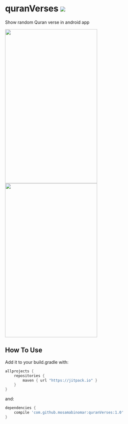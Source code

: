 # quranVerses [![](https://jitpack.io/v/mosamabinomar/quranVerses.svg)](https://jitpack.io/#mosamabinomar/quranVerses)
Show random Quran verse in android app
<div>
  <img src="https://raw.githubusercontent.com/mosamabinomar/quranVerses/master/screens/english.png" width="300" height="500"/>
  <img src="https://raw.githubusercontent.com/mosamabinomar/quranVerses/master/screens/arabic.png" width="300" height="500"/> 
</div>

## How To Use
Add it to your build.gradle with:
```gradle
allprojects {
    repositories {
        maven { url "https://jitpack.io" }
    }
}
```
and:

```gradle
dependencies {
    compile 'com.github.mosamabinomar:quranVerses:1.0'
}
```
